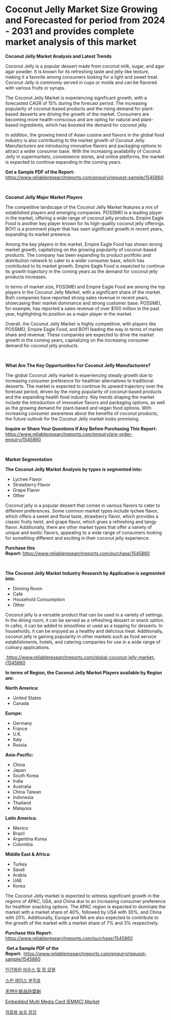 <p><h1>Coconut Jelly Market Size Growing and Forecasted for period from 2024 - 2031 and provides complete market analysis of this market</h1></p><p><strong>Coconut Jelly Market Analysis and Latest Trends</strong></p>
<p><p>Coconut Jelly is a popular dessert made from coconut milk, sugar, and agar agar powder. It is known for its refreshing taste and jelly-like texture, making it a favorite among consumers looking for a light and sweet treat. Coconut Jelly is commonly served in cups or molds and can be flavored with various fruits or syrups.</p><p>The Coconut Jelly Market is experiencing significant growth, with a forecasted CAGR of 15% during the forecast period. The increasing popularity of coconut-based products and the rising demand for plant-based desserts are driving the growth of the market. Consumers are becoming more health-conscious and are opting for natural and plant-based ingredients, which has boosted the demand for coconut jelly.</p><p>In addition, the growing trend of Asian cuisine and flavors in the global food industry is also contributing to the market growth of Coconut Jelly. Manufacturers are introducing innovative flavors and packaging options to attract a wider consumer base. With the increasing availability of Coconut Jelly in supermarkets, convenience stores, and online platforms, the market is expected to continue expanding in the coming years.</p></p>
<p><strong>Get a Sample PDF of the Report:&nbsp;</strong> <a href="https://www.reliableresearchreports.com/enquiry/request-sample/1545860">https://www.reliableresearchreports.com/enquiry/request-sample/1545860</a></p>
<p>&nbsp;</p>
<p><strong>Coconut Jelly Major Market Players</strong></p>
<p><p>The competitive landscape of the Coconut Jelly Market features a mix of established players and emerging companies. POSSMEI is a leading player in the market, offering a wide range of coconut jelly products. Empire Eagle Food is another key player known for its high-quality coconut jelly offerings. BOYI is a prominent player that has seen significant growth in recent years, expanding its market presence.</p><p>Among the key players in the market, Empire Eagle Food has shown strong market growth, capitalizing on the growing popularity of coconut-based products. The company has been expanding its product portfolio and distribution network to cater to a wider consumer base, which has contributed to its market growth. Empire Eagle Food is expected to continue its growth trajectory in the coming years as the demand for coconut jelly products increases.</p><p>In terms of market size, POSSMEI and Empire Eagle Food are among the top players in the Coconut Jelly Market, with a significant share of the market. Both companies have reported strong sales revenue in recent years, showcasing their market dominance and strong customer base. POSSMEI, for example, has reported a sales revenue of over $100 million in the past year, highlighting its position as a major player in the market.</p><p>Overall, the Coconut Jelly Market is highly competitive, with players like POSSMEI, Empire Eagle Food, and BOYI leading the way in terms of market share and revenue. These companies are expected to drive the market growth in the coming years, capitalizing on the increasing consumer demand for coconut jelly products.</p></p>
<p>&nbsp;</p>
<p><strong>What Are The Key Opportunities For Coconut Jelly Manufacturers?</strong></p>
<p><p>The global Coconut Jelly market is experiencing steady growth due to increasing consumer preference for healthier alternatives to traditional desserts. The market is expected to continue its upward trajectory over the forecast period, driven by the rising popularity of coconut-based products and the expanding health food industry. Key trends shaping the market include the introduction of innovative flavors and packaging options, as well as the growing demand for plant-based and vegan food options. With increasing consumer awareness about the benefits of coconut products, the future outlook for the Coconut Jelly market looks promising.</p></p>
<p><strong>Inquire or Share Your Questions If Any Before Purchasing This Report:</strong> <a href="https://www.reliableresearchreports.com/enquiry/pre-order-enquiry/1545860">https://www.reliableresearchreports.com/enquiry/pre-order-enquiry/1545860</a></p>
<p>&nbsp;</p>
<p><strong>Market Segmentation</strong></p>
<p><strong>The Coconut Jelly Market Analysis by types is segmented into:</strong></p>
<p><ul><li>Lychee Flavor</li><li>Strawberry Flavor</li><li>Grape Flavor</li><li>Other</li></ul></p>
<p><p>Coconut jelly is a popular dessert that comes in various flavors to cater to different preferences. Some common market types include lychee flavor, which offers a sweet and floral taste, strawberry flavor, which provides a classic fruity twist, and grape flavor, which gives a refreshing and tangy flavor. Additionally, there are other market types that offer a variety of unique and exotic flavors, appealing to a wide range of consumers looking for something different and exciting in their coconut jelly experience.</p></p>
<p><strong>Purchase this Report:&nbsp;</strong><a href="https://www.reliableresearchreports.com/purchase/1545860">https://www.reliableresearchreports.com/purchase/1545860</a></p>
<p>&nbsp;</p>
<p><strong>The Coconut Jelly Market Industry Research by Application is segmented into:</strong></p>
<p><ul><li>Dinning Room</li><li>Cafe</li><li>Household Consumption</li><li>Other</li></ul></p>
<p><p>Coconut jelly is a versatile product that can be used in a variety of settings. In the dining room, it can be served as a refreshing dessert or snack option. In cafes, it can be added to smoothies or used as a topping for desserts. In households, it can be enjoyed as a healthy and delicious treat. Additionally, coconut jelly is gaining popularity in other markets such as food service establishments, hotels, and catering companies for use in a wide range of culinary applications.</p></p>
<p><a href="https://www.reliableresearchreports.com/global-coconut-jelly-market-r1545860">&nbsp;https://www.reliableresearchreports.com/global-coconut-jelly-market-r1545860</a></p>
<p><strong>In terms of Region, the Coconut Jelly Market Players available by Region are:</strong></p>
<p>
    <p> <strong> North America: </strong>
        <ul>
            <li>United States</li>
            <li>Canada</li>
        </ul>
        </p> 
    <p> <strong> Europe: </strong>
        <ul>
            <li>Germany</li>
            <li>France</li>
            <li>U.K.</li>
            <li>Italy</li>
            <li>Russia</li>
        </ul>
        </p> 
    <p> <strong> Asia-Pacific: </strong>
        <ul>
            <li>China</li>
            <li>Japan</li>
            <li>South Korea</li>
            <li>India</li>
            <li>Australia</li>
            <li>China Taiwan</li>
            <li>Indonesia</li>
            <li>Thailand</li>
            <li>Malaysia</li>
        </ul>
        </p> 
    <p> <strong> Latin America: </strong>
        <ul>
            <li>Mexico</li>
            <li>Brazil</li>
            <li>Argentina Korea</li>
            <li>Colombia</li>
        </ul>
        </p> 
    <p> <strong> Middle East & Africa: </strong>
        <ul>
            <li>Turkey</li>
            <li>Saudi</li>
            <li>Arabia</li>
            <li>UAE</li>
            <li>Korea</li>
        </ul>
    </p>
    </p>
<p><p>The Coconut Jelly market is expected to witness significant growth in the regions of APAC, USA, and China due to an increasing consumer preference for healthier snacking options. The APAC region is expected to dominate the market with a market share of 40%, followed by USA with 30%, and China with 20%. Additionally, Europe and NA are also expected to contribute to the growth of the market with a market share of 7% and 3% respectively.</p></p>
<p><strong>Purchase this Report: </strong><a href="https://www.reliableresearchreports.com/purchase/1545860">https://www.reliableresearchreports.com/purchase/1545860</a></p>
<p>&nbsp;<strong>Get a Sample PDF of the Report:&nbsp;&nbsp;</strong><a href="https://www.reliableresearchreports.com/enquiry/request-sample/1545860">https://www.reliableresearchreports.com/enquiry/request-sample/1545860</a></p>
<p><strong></strong></p>
<p><p><a href="https://medium.com/@jackiefauhey9089475/%EC%9D%B8%EA%B0%84%ED%99%94%EB%90%9C-%EC%A5%90%EC%99%80-%EC%A5%90-%EB%AA%A8%EB%8D%B8-%EC%82%B0%EC%97%85-%EB%B6%84%EC%84%9D-%EB%B3%B4%EA%B3%A0%EC%84%9C-%EC%A0%81%EC%9A%A9-%EC%A7%80%EC%97%AD-%EA%B2%BD%EC%9F%81-%EC%A0%84%EB%9E%B5%EB%B3%84-%EC%8B%9C%EC%9E%A5-%EA%B7%9C%EB%AA%A8-%EC%A0%90%EC%9C%A0%EC%9C%A8-%ED%8A%B8%EB%A0%8C%EB%93%9C-2024-2031-e7bec2f1ea8f">인간화된 마우스 및 쥐 모델</a></p><p><a href="https://github.com/Jackieshlerin98056/Market-Research-Report-List-1/blob/main/3636457159938.md">스펀 레이스 부직포</a></p><p><a href="https://github.com/MacyOrn/Market-Research-Report-List-1/blob/main/7073283150049.md">天然化粧品防腐剤</a></p><p><a href="https://github.com/elizabethdagraca/Market-Research-Report-List-3/blob/main/embedded-multi-media-card-emmc-market.md">Embedded Multi Media Card (EMMC) Market</a></p><p><a href="https://github.com/bbbexter1/Market-Research-Report-List-1/blob/main/5670170159939.md">의료용 보조 장갑</a></p></p>